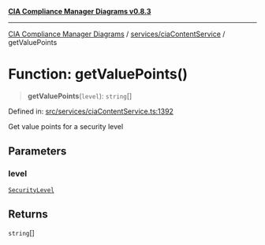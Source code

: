 [**CIA Compliance Manager Diagrams v0.8.3**](../../../README.md)

***

[CIA Compliance Manager Diagrams](../../../modules.md) / [services/ciaContentService](../README.md) / getValuePoints

# Function: getValuePoints()

> **getValuePoints**(`level`): `string`[]

Defined in: [src/services/ciaContentService.ts:1392](https://github.com/Hack23/cia-compliance-manager/blob/368d5a1330a94df78d48c65d28962bd0f7cab363/src/services/ciaContentService.ts#L1392)

Get value points for a security level

## Parameters

### level

[`SecurityLevel`](../../../types/cia/type-aliases/SecurityLevel.md)

## Returns

`string`[]

